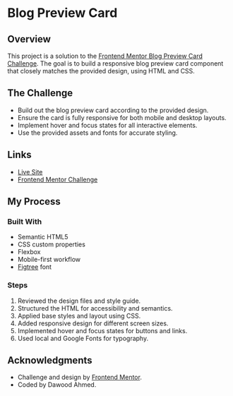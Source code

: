 # Blog Preview Card

## Overview

This project is a solution to the [Frontend Mentor Blog Preview Card Challenge](https://www.frontendmentor.io/challenges/blog-preview-card-ckPaj01IcS). The goal is to build a responsive blog preview card component that closely matches the provided design, using HTML and CSS.

## The Challenge

- Build out the blog preview card according to the provided design.
- Ensure the card is fully responsive for both mobile and desktop layouts.
- Implement hover and focus states for all interactive elements.
- Use the provided assets and fonts for accurate styling.

## Links

- [Live Site](#) <!-- Add your live site URL here -->
- [Frontend Mentor Challenge](https://www.frontendmentor.io/challenges/blog-preview-card-ckPaj01IcS)

## My Process

### Built With

- Semantic HTML5
- CSS custom properties
- Flexbox
- Mobile-first workflow
- [Figtree](https://fonts.google.com/specimen/Figtree) font

### Steps

1. Reviewed the design files and style guide.
2. Structured the HTML for accessibility and semantics.
3. Applied base styles and layout using CSS.
4. Added responsive design for different screen sizes.
5. Implemented hover and focus states for buttons and links.
6. Used local and Google Fonts for typography.

## Acknowledgments

- Challenge and design by [Frontend Mentor](https://www.frontendmentor.io/).
- Coded by Dawood Ahmed.
